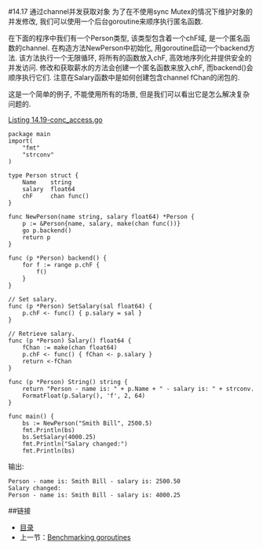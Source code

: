 #14.17 通过channel并发获取对象
为了在不使用sync Mutex的情况下维护对象的并发修改, 我们可以使用一个后台goroutine来顺序执行匿名函数.

在下面的程序中我们有一个Person类型, 该类型包含着一个chF域, 是一个匿名函数的channel. 在构造方法NewPerson中初始化, 用goroutine启动一个backend方法. 该方法执行一个无限循环, 将所有的函数放入chF, 高效地序列化并提供安全的并发访问. 修改和获取薪水的方法会创建一个匿名函数来放入chF, 而backend()会顺序执行它们. 注意在Salary函数中是如何创建包含channel fChan的闭包的.

这是一个简单的例子, 不能使用所有的场景, 但是我们可以看出它是怎么解决复杂问题的.

[Listing 14.19-conc_access.go](example/chapter14/conc_access.go)

	package main
	import(
		"fmt"
		"strconv"
	)

	type Person struct {
		Name	string
		salary	float64
		chF		chan func()	
	}

	func NewPerson(name string, salary float64) *Person {
		p := &Person{name, salary, make(chan func())}
		go p.backend()
		return p
	}

	func (p *Person) backend() {
		for f := range p.chF {
			f()
		}
	}

	// Set salary.
	func (p *Person) SetSalary(sal float64) {
		p.chF <- func() { p.salary = sal }
	}

	// Retrieve salary.
	func (p *Person) Salary() float64 {
		fChan := make(chan float64)
		p.chF <- func() { fChan <- p.salary }
		return <-fChan
	}

	func (p *Person) String() string {
		return "Person - name is: " + p.Name + " - salary is: " + strconv.
		FormatFloat(p.Salary(), 'f', 2, 64)
	}

	func main() {
		bs := NewPerson("Smith Bill", 2500.5)
		fmt.Println(bs)
		bs.SetSalary(4000.25)
		fmt.Println("Salary changed:")
		fmt.Println(bs)

输出:
	
	Person - name is: Smith Bill - salary is: 2500.50
	Salary changed:
	Person - name is: Smith Bill - salary is: 4000.25

##链接
- [目录](directory.md)
- 上一节：[Benchmarking goroutines](14.16.md)